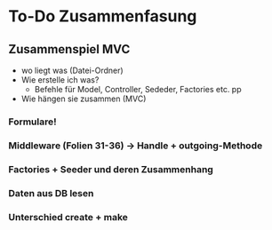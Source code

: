 # To-Do Zusammenfasung
## Zusammenspiel MVC
  - wo liegt was (Datei-Ordner)
  - Wie erstelle ich was? 
    - Befehle für Model, Controller, Sededer, Factories etc. pp
  - Wie hängen sie zusammen (MVC)
### Formulare!
### Middleware (Folien 31-36) -> Handle + outgoing-Methode

### Factories + Seeder und deren Zusammenhang

### Daten aus DB lesen

### Unterschied create + make
